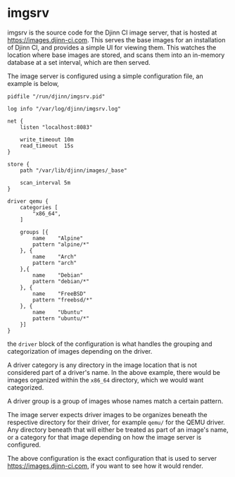 # imgsrv

imgsrv is the source code for the Djinn CI image server, that is hosted at
https://images.djinn-ci.com. This serves the base images for an installation
of Djinn CI, and provides a simple UI for viewing them. This watches the
location where base images are stored, and scans them into an in-memory database
at a set interval, which are then served.

The image server is configured using a simple configuration file, an example is
below,

    pidfile "/run/djinn/imgsrv.pid"
    
    log info "/var/log/djinn/imgsrv.log"
    
    net {
    	listen "localhost:8083"
    
    	write_timeout 10m
    	read_timeout  15s
    }
    
    store {
    	path "/var/lib/djinn/images/_base"
    
    	scan_interval 5m
    }
    
    driver qemu {
    	categories [
    		"x86_64",
    	]
    
    	groups [{
    		name    "Alpine"
    		pattern "alpine/*"
    	}, {
    		name    "Arch"
    		pattern "arch"
    	},{
    		name    "Debian"
    		pattern "debian/*"
    	}, {
    		name    "FreeBSD"
    		pattern "freebsd/*"
    	}, {
    		name    "Ubuntu"
    		pattern "ubuntu/*"
    	}]
    }

the `driver` block of the configuration is what handles the grouping and
categorization of images depending on the driver.

A driver category is any directory in the image location that is not considered
part of a driver's name. In the above example, there would be images organized
within the `x86_64` directory, which we would want categorized.

A driver group is a group of images whose names match a certain pattern.

The image server expects driver images to be organizes beneath the respective
directory for their driver, for example `qemu/` for the QEMU driver. Any
directory beneath that will either be treated as part of an image's name, or
a category for that image depending on how the image server is configured.

The above configuration is the exact configuration that is used to server
https://images.djinn-ci.com, if you want to see how it would render.
